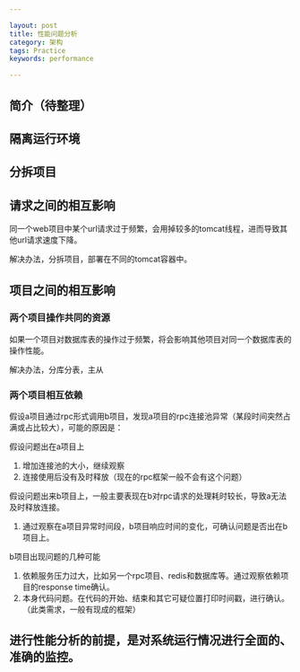 ```yaml
---

layout: post
title: 性能问题分析
category: 架构
tags: Practice
keywords: performance

---
```


## 简介（待整理）

## 隔离运行环境


## 分拆项目

## 请求之间的相互影响

同一个web项目中某个url请求过于频繁，会用掉较多的tomcat线程，进而导致其他url请求速度下降。

解决办法，分拆项目，部署在不同的tomcat容器中。

## 项目之间的相互影响

### 两个项目操作共同的资源

如果一个项目对数据库表的操作过于频繁，将会影响其他项目对同一个数据库表的操作性能。

解决办法，分库分表，主从

### 两个项目相互依赖

假设a项目通过rpc形式调用b项目，发现a项目的rpc连接池异常（某段时间突然占满或占比较大），可能的原因是：

假设问题出在a项目上

1. 增加连接池的大小，继续观察
2. 连接使用后没有及时释放（现在的rpc框架一般不会有这个问题）

假设问题出来b项目上，一般主要表现在b对rpc请求的处理耗时较长，导致a无法及时释放连接。

1. 通过观察在a项目异常时间段，b项目响应时间的变化，可确认问题是否出在b项目上。

b项目出现问题的几种可能

1. 依赖服务压力过大，比如另一个rpc项目、redis和数据库等。通过观察依赖项目的response time确认。 
2. 本身代码问题。在代码的开始、结束和其它可疑位置打印时间戳，进行确认。（此类需求，一般有现成的框架）

## 进行性能分析的前提，是对系统运行情况进行全面的、准确的监控。
